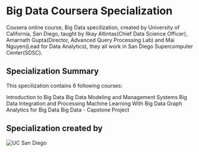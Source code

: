 # Big Data Coursera Specialization

Cousera online course, Big Data specilization, created by University of California, San Diego, taught by Ilkay Altintas(Chief Data Science Officer), Amarnath Gupta(Director, Advanced Query Processing Lab) and Mai Nguyen(Lead for Data Analytics), they all work in San Diego Supercomputer Center(SDSC).

## Specialization Summary

This specilization contains 6 following courses:

Introduction to Big Data
Big Data Modeling and Management Systems
Big Data Integration and Processing
Machine Learning With Big Data
Graph Analytics for Big Data
Big Data - Capstone Project

## Specialization created by

![UC San Diego](https://user-images.githubusercontent.com/63115543/94997175-1b274800-056f-11eb-8d4e-496d0670b9c0.jpg)
